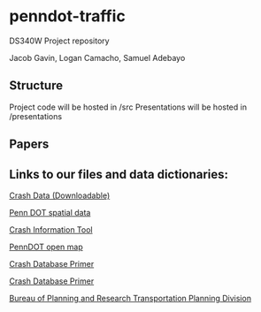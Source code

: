 # penndot-traffic
DS340W Project repository

Jacob Gavin, Logan Camacho, Samuel Adebayo


## Structure
Project code will be hosted in /src
Presentations will be hosted in /presentations

## Papers


## Links to our files and data dictionaries:
[Crash Data (Downloadable)](https://experience.arcgis.com/experience/51809b06e7b140208a4ed6fbad964990)

[Penn DOT spatial data](https://data-pennshare.opendata.arcgis.com/)

[Crash Information Tool](https://crashinfo.penndot.pa.gov/PCIT/welcome.html)

[PennDOT open map](https://gis.penndot.gov/onemap/)

[Crash Database Primer](https://gis.penndot.gov/gishub/crashZip/OPEN%20DATA%20PORTAL%20Database%20Primer%2010-16.pdf)

[Crash Database Primer](https://gis.penndot.gov/gishub/crashZip/OPEN%20DATA%20PORTAL%20Database%20Primer%2010-16.pdf)

[Bureau of Planning and Research Transportation Planning Division](https://www.pa.gov/content/dam/copapwp-pagov/en/penndot/documents/public/pubsforms/publications/pub%20601.pdf)
